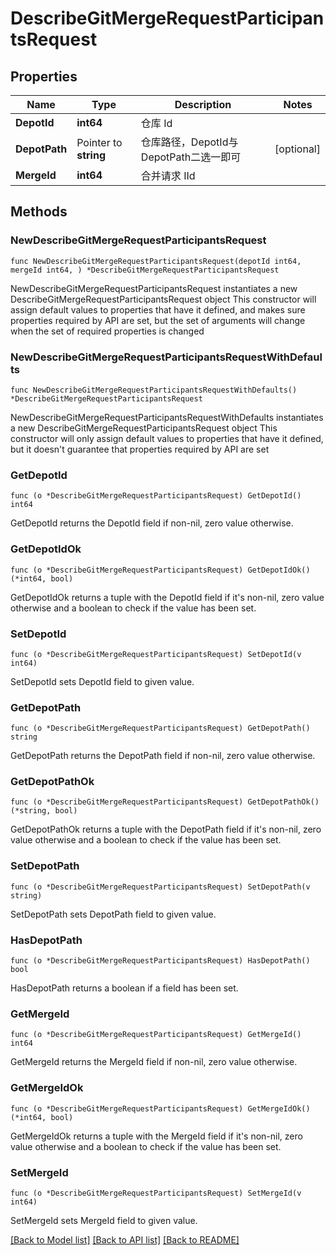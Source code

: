 # DescribeGitMergeRequestParticipantsRequest

## Properties

Name | Type | Description | Notes
------------ | ------------- | ------------- | -------------
**DepotId** | **int64** | 仓库 Id | 
**DepotPath** | Pointer to **string** | 仓库路径，DepotId与DepotPath二选一即可 | [optional] 
**MergeId** | **int64** | 合并请求 IId | 

## Methods

### NewDescribeGitMergeRequestParticipantsRequest

`func NewDescribeGitMergeRequestParticipantsRequest(depotId int64, mergeId int64, ) *DescribeGitMergeRequestParticipantsRequest`

NewDescribeGitMergeRequestParticipantsRequest instantiates a new DescribeGitMergeRequestParticipantsRequest object
This constructor will assign default values to properties that have it defined,
and makes sure properties required by API are set, but the set of arguments
will change when the set of required properties is changed

### NewDescribeGitMergeRequestParticipantsRequestWithDefaults

`func NewDescribeGitMergeRequestParticipantsRequestWithDefaults() *DescribeGitMergeRequestParticipantsRequest`

NewDescribeGitMergeRequestParticipantsRequestWithDefaults instantiates a new DescribeGitMergeRequestParticipantsRequest object
This constructor will only assign default values to properties that have it defined,
but it doesn't guarantee that properties required by API are set

### GetDepotId

`func (o *DescribeGitMergeRequestParticipantsRequest) GetDepotId() int64`

GetDepotId returns the DepotId field if non-nil, zero value otherwise.

### GetDepotIdOk

`func (o *DescribeGitMergeRequestParticipantsRequest) GetDepotIdOk() (*int64, bool)`

GetDepotIdOk returns a tuple with the DepotId field if it's non-nil, zero value otherwise
and a boolean to check if the value has been set.

### SetDepotId

`func (o *DescribeGitMergeRequestParticipantsRequest) SetDepotId(v int64)`

SetDepotId sets DepotId field to given value.


### GetDepotPath

`func (o *DescribeGitMergeRequestParticipantsRequest) GetDepotPath() string`

GetDepotPath returns the DepotPath field if non-nil, zero value otherwise.

### GetDepotPathOk

`func (o *DescribeGitMergeRequestParticipantsRequest) GetDepotPathOk() (*string, bool)`

GetDepotPathOk returns a tuple with the DepotPath field if it's non-nil, zero value otherwise
and a boolean to check if the value has been set.

### SetDepotPath

`func (o *DescribeGitMergeRequestParticipantsRequest) SetDepotPath(v string)`

SetDepotPath sets DepotPath field to given value.

### HasDepotPath

`func (o *DescribeGitMergeRequestParticipantsRequest) HasDepotPath() bool`

HasDepotPath returns a boolean if a field has been set.

### GetMergeId

`func (o *DescribeGitMergeRequestParticipantsRequest) GetMergeId() int64`

GetMergeId returns the MergeId field if non-nil, zero value otherwise.

### GetMergeIdOk

`func (o *DescribeGitMergeRequestParticipantsRequest) GetMergeIdOk() (*int64, bool)`

GetMergeIdOk returns a tuple with the MergeId field if it's non-nil, zero value otherwise
and a boolean to check if the value has been set.

### SetMergeId

`func (o *DescribeGitMergeRequestParticipantsRequest) SetMergeId(v int64)`

SetMergeId sets MergeId field to given value.



[[Back to Model list]](../README.md#documentation-for-models) [[Back to API list]](../README.md#documentation-for-api-endpoints) [[Back to README]](../README.md)


